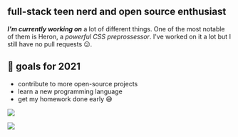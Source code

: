 ## full-stack teen nerd and open source enthusiast

***I'm currently working on*** a lot of different things. One of the most notable of them is Heron, a *powerful CSS preprossessor*. I've worked on it a lot but I still have no pull requests 😕.

## 🥅 goals for 2021

* contribute to more open-source projects
* learn a new programming language
* get my homework done early 😅

![](https://github-profile-trophy.vercel.app/?username=poseidoncoder&theme=dracula)

![](https://github-readme-stats.vercel.app/api/top-langs/?username=poseidoncoder&theme=dracula&layout=compact)

